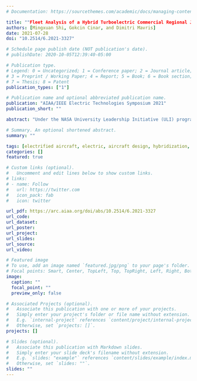 ```yaml
---
# Documentation: https://sourcethemes.com/academic/docs/managing-content/

title: ""Fleet Analysis of a Hybrid Turboelectric Commercial Regional Jet under NASA ULI Program"
authors: [Mingxuan Shi, Gokcin Cinar, and Dimitri Mavris]
date: 2021-07-28
doi: "10.2514/6.2021-3327"

# Schedule page publish date (NOT publication's date).
# publishDate: 2020-10-05T12:39:40-05:00

# Publication type.
# Legend: 0 = Uncategorized; 1 = Conference paper; 2 = Journal article;
# 3 = Preprint / Working Paper; 4 = Report; 5 = Book; 6 = Book section;
# 7 = Thesis; 8 = Patent
publication_types: ["1"]

# Publication name and optional abbreviated publication name.
publication: "AIAA/IEEE Electric Technologies Symposium 2021"
publication_short: ""

abstract: "Under the NASA University Leadership Initiative (ULI) program, researchers from multiple institutes are collaborating on development of technologies for a hybrid turboelectric distributed propulsion (HTeDP) regional jet which aims to enter service in the 2030 timeframe. The performances of the aircraft for a typical mission has been evaluated in the previous work. However, from the existing literature, there is seldom studies on the fleet performances for a hybrid or turboelectric aircraft. Therefore, this paper performs research on a fleet of the ULI HTeDP aircraft, by conducting mission-level analyses on missions with different payloads, ranges, and hybridization schedules. In addition, the assumptions for power grid life-cycle cost and emissions are used to predict the corresponding life-cycle cost and emissions for the selected fleet. A sensitivity analysis is further performed to study the impacts of the assumptions on the fleet life-cycle cost and emissions. It is also studied how much the life-cycle cost and emission for power grid need to be improved to meet the expected benefit target brought by hybridization."

# Summary. An optional shortened abstract.
summary: ""

tags: [electrified aircraft, electric, aircraft design, hybridization, power management, propulsion architecture, fleet analysis]
categories: []
featured: true

# Custom links (optional).
#   Uncomment and edit lines below to show custom links.
# links:
# - name: Follow
#   url: https://twitter.com
#   icon_pack: fab
#   icon: twitter

url_pdf: https://arc.aiaa.org/doi/abs/10.2514/6.2021-3327
url_code:
url_dataset:
url_poster:
url_project:
url_slides:
url_source:
url_video:

# Featured image
# To use, add an image named `featured.jpg/png` to your page's folder. 
# Focal points: Smart, Center, TopLeft, Top, TopRight, Left, Right, BottomLeft, Bottom, BottomRight.
image:
  caption: ""
  focal_point: ""
  preview_only: false

# Associated Projects (optional).
#   Associate this publication with one or more of your projects.
#   Simply enter your project's folder or file name without extension.
#   E.g. `internal-project` references `content/project/internal-project/index.md`.
#   Otherwise, set `projects: []`.
projects: []

# Slides (optional).
#   Associate this publication with Markdown slides.
#   Simply enter your slide deck's filename without extension.
#   E.g. `slides: "example"` references `content/slides/example/index.md`.
#   Otherwise, set `slides: ""`.
slides: ""
---
```

